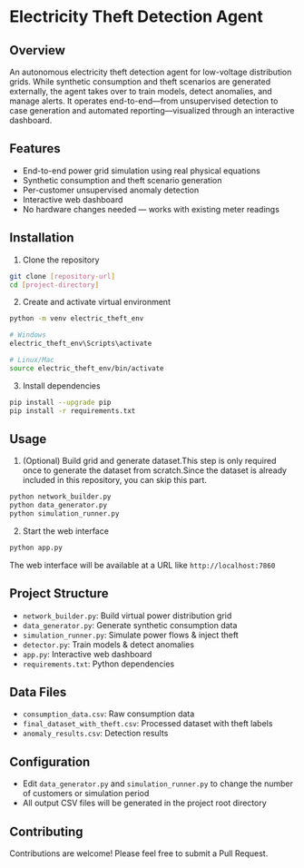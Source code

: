 # Electricity Theft Detection Agent


## Overview

An autonomous electricity theft detection agent for low-voltage distribution grids. While synthetic consumption and theft scenarios are generated externally, the agent takes over to train models, detect anomalies, and manage alerts. It operates end-to-end—from unsupervised detection to case generation and automated reporting—visualized through an interactive dashboard.

## Features

- End-to-end power grid simulation using real physical equations
- Synthetic consumption and theft scenario generation
- Per-customer unsupervised anomaly detection
- Interactive web dashboard
- No hardware changes needed — works with existing meter readings

## Installation

1. Clone the repository
```bash
git clone [repository-url]
cd [project-directory]
```

2. Create and activate virtual environment
```bash
python -m venv electric_theft_env

# Windows
electric_theft_env\Scripts\activate

# Linux/Mac
source electric_theft_env/bin/activate
```

3. Install dependencies
```bash
pip install --upgrade pip
pip install -r requirements.txt
```

## Usage

1. (Optional) Build grid and generate dataset.This step is only required once to generate the dataset from scratch.Since the dataset is already included in this repository, you can skip this part.

```bash
python network_builder.py
python data_generator.py
python simulation_runner.py
```

2. Start the web interface
```bash
python app.py
```

The web interface will be available at a URL like `http://localhost:7860`

## Project Structure

- `network_builder.py`: Build virtual power distribution grid
- `data_generator.py`: Generate synthetic consumption data
- `simulation_runner.py`: Simulate power flows & inject theft
- `detector.py`: Train models & detect anomalies
- `app.py`: Interactive web dashboard
- `requirements.txt`: Python dependencies

## Data Files

- `consumption_data.csv`: Raw consumption data
- `final_dataset_with_theft.csv`: Processed dataset with theft labels
- `anomaly_results.csv`: Detection results

## Configuration

- Edit `data_generator.py` and `simulation_runner.py` to change the number of customers or simulation period
- All output CSV files will be generated in the project root directory

## Contributing

Contributions are welcome! Please feel free to submit a Pull Request.

